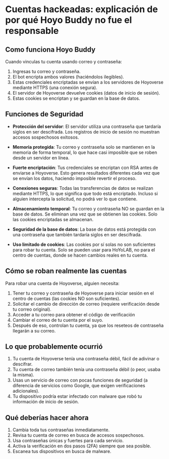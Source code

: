 # Cuentas hackeadas: explicación de por qué Hoyo Buddy no fue el responsable

## Como funciona Hoyo Buddy

Cuando vinculas tu cuenta usando correo y contraseña:

1. Ingresas tu correo y contraseña.
2. El bot encripta ambos valores (haciéndolos ilegibles).
3. Estas credenciales encriptadas se envían a los servidores de Hoyoverse mediante HTTPS (una conexión segura).
4. El servidor de Hoyoverse devuelve cookies (datos de inicio de sesión).
5. Estas cookies se encriptan y se guardan en la base de datos.

## Funciones de Seguridad

- **Protección del servidor**: El servidor utiliza una contraseña que tardaría siglos en ser descifrada. Los registros de inicio de sesión no muestran accesos sospechosos exitosos.

- **Memoria protegida**: Tu correo y contraseña solo se mantienen en la memoria de forma temporal, lo que hace casi imposible que se roben desde un servidor en línea.

- **Fuerte encriptación**: Tus credenciales se encriptan con RSA antes de enviarse a Hoyoverse. Esto genera resultados diferentes cada vez que se envían los datos, haciendo imposible revertir el proceso. 

- **Conexiones seguras**: Todas las transferencias de datos se realizan mediante HTTPS, lo que significa que todo está encriptado. Incluso si alguien intercepta la solicitud, no podrá ver lo que contiene.

- **Almacenamiento temporal**: Tu correo y contraseña NO se guardan en la base de datos. Se eliminan una vez que se obtienen las cookies. Solo las cookies encriptadas se almacenan.

- **Seguridad de la base de datos**: La base de datos está protegida con una contraseña que también tardaría siglos en ser descifrada.

- **Uso limitado de cookies**: Las cookies por sí solas no son suficientes para robar tu cuenta. Solo se pueden usar para HoYoLAB, no para el centro de cuentas, donde se hacen cambios reales en tu cuenta.

## Cómo se roban realmente las cuentas

Para robar una cuenta de Hoyoverse, alguien necesita:

1. Tener tu correo y contraseña de Hoyoverse para iniciar sesión en el centro de cuentas (las cookies NO son suficientes).
2. Solicitar el cambio de dirección de correo (requiere verificación desde tu correo original).
3. Acceder a tu correo para obtener el código de verificación
4. Cambiar el correo de tu cuenta por el suyo.
5. Después de eso, controlan tu cuenta, ya que los reseteos de contraseña llegarán a su correo.

## Lo que probablemente ocurrió

1. Tu cuenta de Hoyoverse tenía una contraseña débil, fácil de adivinar o descifrar.
2. Tu cuenta de correo también tenía una contraseña débil (o peor, usaba la misma).
3. Usas un servicio de correo con pocas funciones de seguridad (a diferencia de servicios como Google, que exigen verificaciones adicionales).
4. Tu dispositivo podría estar infectado con malware que robó tu información de inicio de sesión.

## Qué deberías hacer ahora

1. Cambia toda tus contraseñas inmediatamente.
2. Revisa tu cuenta de correo en busca de accesos sospechosos.
3. Usa contraseñas únicas y fuertes para cada servicio.
4. Activa la verificación en dos pasos (2FA) siempre que sea posible.
5. Escanea tus dispositivos en busca de malware.
